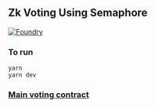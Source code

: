 ## Zk  Voting Using Semaphore

[![Foundry][foundry-badge]][foundry]

[foundry]: https://getfoundry.sh/
[foundry-badge]: https://img.shields.io/badge/Built%20with-Foundry-FFDB1C.svg

### To run 
```
yarn 
yarn dev
```

### [Main voting contract](https://github.com/supernovahs/ClickedZKvote-frontend/blob/main/src/Contract.sol)
